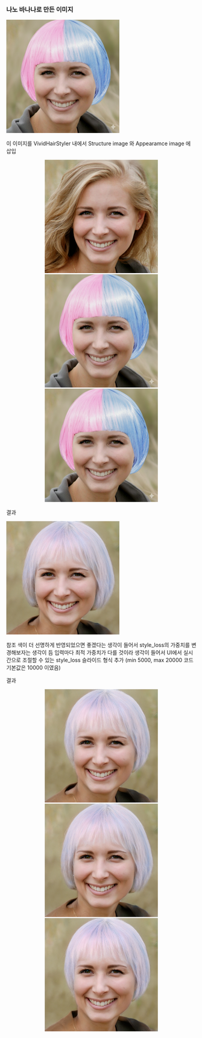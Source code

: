 ### 나노 바나나로 만든 이미지

<img src="images/madebyNB.png" width="300" />

이 이미지를 VividHairStyler 내에서 Structure image 와 Appearamce image 에 삽입

<p align="center">
  <img src="images/00090.png" width="300"/>
  <img src="images/madebyNB.png" width="300"/>
  <img src="images/madebyNB.png" width="300"/>
</p>

결과

<img src="images/result1_loss10000.jpg" width="300" />

참조 색이 더 선명하게 반영되었으면 좋겠다는 생각이 들어서 style_loss의 가중치를 변경해보자는 생각이 듬
입력마다 최적 가중치가 다를 것이라 생각이 들어서 UI에서 실시간으로 조절할 수 있는 style_loss 슬라이드 형식 추가
(min 5000, max 20000 코드 기본값은 10000 이였음)

결과

<p align="center">
  <img src="images/result1_loss5000.jpg" width="300"/>
  <img src="images/result1_loss10000.jpg" width="300"/>
  <img src="images/result1_loss20000.jpg" width="300"/>
</p>
 
